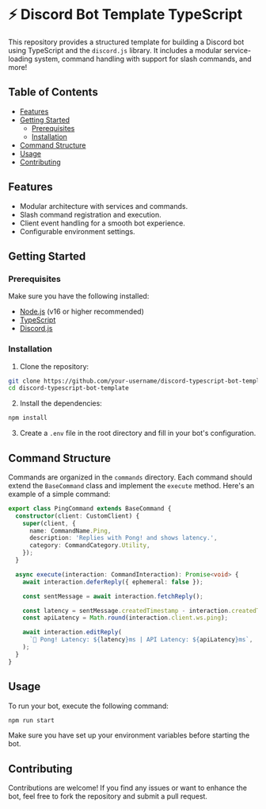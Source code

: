 # ⚡ Discord Bot Template TypeScript

This repository provides a structured template for building a Discord bot using TypeScript and the `discord.js` library. It includes a modular service-loading system, command handling with support for slash commands, and more!

## Table of Contents

- [Features](#features)
- [Getting Started](#getting-started)
  - [Prerequisites](#prerequisites)
  - [Installation](#installation)
- [Command Structure](#command-structure)
- [Usage](#usage)
- [Contributing](#contributing)

## Features

- Modular architecture with services and commands.
- Slash command registration and execution.
- Client event handling for a smooth bot experience.
- Configurable environment settings.

## Getting Started

### Prerequisites

Make sure you have the following installed:

- [Node.js](https://nodejs.org/) (v16 or higher recommended)
- [TypeScript](https://www.typescriptlang.org/)
- [Discord.js](https://discord.js.org/)

### Installation

1. Clone the repository:

```bash
git clone https://github.com/your-username/discord-typescript-bot-template.git
cd discord-typescript-bot-template
```

2. Install the dependencies:

```bash
npm install
```

3. Create a `.env` file in the root directory and fill in your bot's configuration.

## Command Structure

Commands are organized in the `commands` directory. Each command should extend the `BaseCommand` class and implement the `execute` method. Here's an example of a simple command:

```typescript
export class PingCommand extends BaseCommand {
  constructor(client: CustomClient) {
    super(client, {
      name: CommandName.Ping,
      description: 'Replies with Pong! and shows latency.',
      category: CommandCategory.Utility,
    });
  }

  async execute(interaction: CommandInteraction): Promise<void> {
    await interaction.deferReply({ ephemeral: false });

    const sentMessage = await interaction.fetchReply();

    const latency = sentMessage.createdTimestamp - interaction.createdTimestamp;
    const apiLatency = Math.round(interaction.client.ws.ping);

    await interaction.editReply(
      `🏓 Pong! Latency: ${latency}ms | API Latency: ${apiLatency}ms`,
    );
  }
}
```

## Usage

To run your bot, execute the following command:

```bash
npm run start
```

Make sure you have set up your environment variables before starting the bot.

## Contributing

Contributions are welcome! If you find any issues or want to enhance the bot, feel free to fork the repository and submit a pull request.
